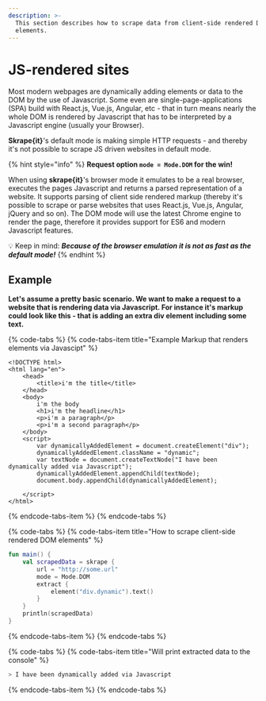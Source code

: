 ```yaml
---
description: >-
  This section describes how to scrape data from client-side rendered DOM
  elements.
---
```


# JS-rendered sites

Most modern webpages are dynamically adding elements or data to the DOM by the use of Javascript. Some even are single-page-applications \(SPA\) build with React.js, Vue.js, Angular, etc - that in turn means nearly the whole DOM is rendered by Javascript that has to be interpreted by a Javascript engine \(usually your Browser\).

**Skrape{it}**'s  default mode is making simple HTTP requests - and thereby it's not possible to scrape JS driven websites in default mode.

{% hint style="info" %}
**Request option `mode = Mode.DOM` for the win!**

When using **skrape{it}**'s browser mode it emulates to be a real browser, executes the pages Javascript and returns a parsed representation of a website. It supports parsing of client side rendered markup \(thereby it's possible to scrape or parse websites that uses React.js, Vue.js, Angular, jQuery and so on\). The DOM mode will use the latest Chrome engine to render the page, therefore it provides support for ES6 and modern Javascript features.

💡 Keep in mind: _**Because of the browser emulation it is not as fast as the default mode!**_
{% endhint %}

## Example

**Let's assume a pretty basic scenario. We want to make a request to a website that is rendering data via Javascript. For instance it's markup could look like this - that is adding an extra div element including some text.** 

{% code-tabs %}
{% code-tabs-item title="Example Markup that renders elements via Javascipt" %}
```markup
<!DOCTYPE html>
<html lang="en">
    <head>
        <title>i'm the title</title>
    </head>
    <body>
        i'm the body
        <h1>i'm the headline</h1>
        <p>i'm a paragraph</p>
        <p>i'm a second paragraph</p>
    </body>
    <script>
        var dynamicallyAddedElement = document.createElement("div");
        dynamicallyAddedElement.className = "dynamic";
        var textNode = document.createTextNode("I have been dynamically added via Javascript");
        dynamicallyAddedElement.appendChild(textNode);
        document.body.appendChild(dynamicallyAddedElement);

    </script>
</html>
```
{% endcode-tabs-item %}
{% endcode-tabs %}

{% code-tabs %}
{% code-tabs-item title="How to scrape client-side rendered DOM elements" %}
```kotlin
fun main() {
    val scrapedData = skrape {
        url = "http://some.url"
        mode = Mode.DOM
        extract { 
            element("div.dynamic").text()
        }
    }
    println(scrapedData)
}
```
{% endcode-tabs-item %}
{% endcode-tabs %}

{% code-tabs %}
{% code-tabs-item title="Will print extracted data to the console" %}
```bash
> I have been dynamically added via Javascript
```
{% endcode-tabs-item %}
{% endcode-tabs %}



